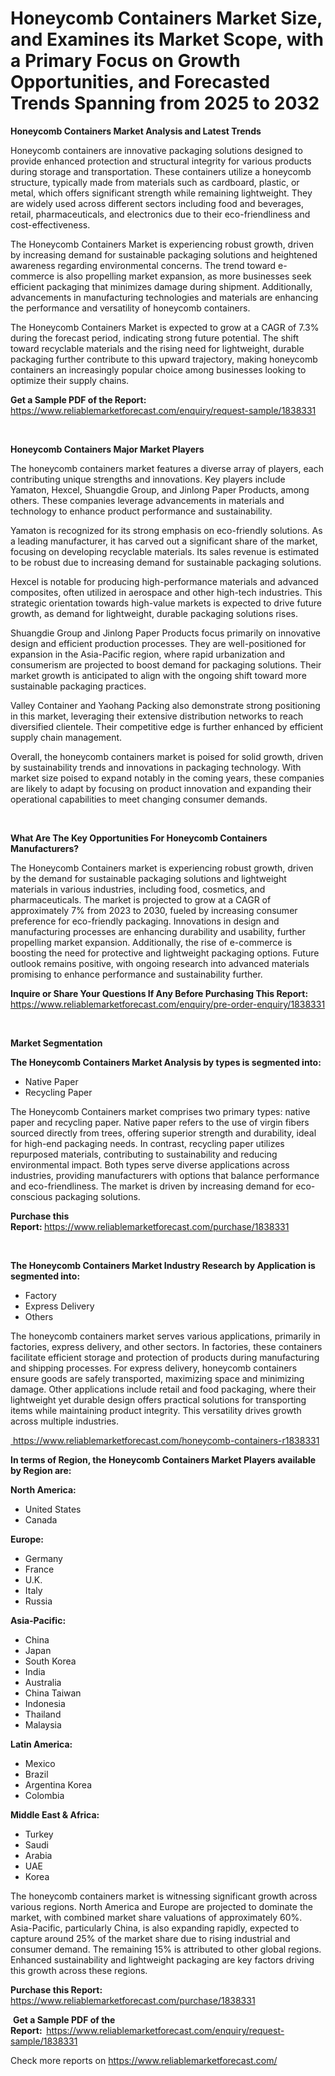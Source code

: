 <p><h1>Honeycomb Containers Market Size, and Examines its Market Scope, with a Primary Focus on Growth Opportunities, and Forecasted Trends Spanning from 2025 to 2032</h1></p><p><strong>Honeycomb Containers Market Analysis and Latest Trends</strong></p>
<p><p>Honeycomb containers are innovative packaging solutions designed to provide enhanced protection and structural integrity for various products during storage and transportation. These containers utilize a honeycomb structure, typically made from materials such as cardboard, plastic, or metal, which offers significant strength while remaining lightweight. They are widely used across different sectors including food and beverages, retail, pharmaceuticals, and electronics due to their eco-friendliness and cost-effectiveness.</p><p>The Honeycomb Containers Market is experiencing robust growth, driven by increasing demand for sustainable packaging solutions and heightened awareness regarding environmental concerns. The trend toward e-commerce is also propelling market expansion, as more businesses seek efficient packaging that minimizes damage during shipment. Additionally, advancements in manufacturing technologies and materials are enhancing the performance and versatility of honeycomb containers.</p><p>The Honeycomb Containers Market is expected to grow at a CAGR of 7.3% during the forecast period, indicating strong future potential. The shift toward recyclable materials and the rising need for lightweight, durable packaging further contribute to this upward trajectory, making honeycomb containers an increasingly popular choice among businesses looking to optimize their supply chains.</p></p>
<p><strong>Get a Sample PDF of the Report:&nbsp;</strong> <a href="https://www.reliablemarketforecast.com/enquiry/request-sample/1838331?utm_campaign=3094&utm_medium=2&utm_source=Github&utm_content=ia&utm_term=05042025&utm_id=honeycomb-containers">https://www.reliablemarketforecast.com/enquiry/request-sample/1838331</a></p>
<p>&nbsp;</p>
<p><strong>Honeycomb Containers Major Market Players</strong></p>
<p><p>The honeycomb containers market features a diverse array of players, each contributing unique strengths and innovations. Key players include Yamaton, Hexcel, Shuangdie Group, and Jinlong Paper Products, among others. These companies leverage advancements in materials and technology to enhance product performance and sustainability.</p><p>Yamaton is recognized for its strong emphasis on eco-friendly solutions. As a leading manufacturer, it has carved out a significant share of the market, focusing on developing recyclable materials. Its sales revenue is estimated to be robust due to increasing demand for sustainable packaging solutions.</p><p>Hexcel is notable for producing high-performance materials and advanced composites, often utilized in aerospace and other high-tech industries. This strategic orientation towards high-value markets is expected to drive future growth, as demand for lightweight, durable packaging solutions rises.</p><p>Shuangdie Group and Jinlong Paper Products focus primarily on innovative design and efficient production processes. They are well-positioned for expansion in the Asia-Pacific region, where rapid urbanization and consumerism are projected to boost demand for packaging solutions. Their market growth is anticipated to align with the ongoing shift toward more sustainable packaging practices.</p><p>Valley Container and Yaohang Packing also demonstrate strong positioning in this market, leveraging their extensive distribution networks to reach diversified clientele. Their competitive edge is further enhanced by efficient supply chain management.</p><p>Overall, the honeycomb containers market is poised for solid growth, driven by sustainability trends and innovations in packaging technology. With market size poised to expand notably in the coming years, these companies are likely to adapt by focusing on product innovation and expanding their operational capabilities to meet changing consumer demands.</p></p>
<p>&nbsp;</p>
<p><strong>What Are The Key Opportunities For Honeycomb Containers Manufacturers?</strong></p>
<p><p>The Honeycomb Containers market is experiencing robust growth, driven by the demand for sustainable packaging solutions and lightweight materials in various industries, including food, cosmetics, and pharmaceuticals. The market is projected to grow at a CAGR of approximately 7% from 2023 to 2030, fueled by increasing consumer preference for eco-friendly packaging. Innovations in design and manufacturing processes are enhancing durability and usability, further propelling market expansion. Additionally, the rise of e-commerce is boosting the need for protective and lightweight packaging options. Future outlook remains positive, with ongoing research into advanced materials promising to enhance performance and sustainability further.</p></p>
<p><strong>Inquire or Share Your Questions If Any Before Purchasing This Report:</strong> <a href="https://www.reliablemarketforecast.com/enquiry/pre-order-enquiry/1838331?utm_campaign=3094&utm_medium=2&utm_source=Github&utm_content=ia&utm_term=05042025&utm_id=honeycomb-containers">https://www.reliablemarketforecast.com/enquiry/pre-order-enquiry/1838331</a></p>
<p>&nbsp;</p>
<p><strong>Market Segmentation</strong></p>
<p><strong>The Honeycomb Containers Market Analysis by types is segmented into:</strong></p>
<p><ul><li>Native Paper</li><li>Recycling Paper</li></ul></p>
<p><p>The Honeycomb Containers market comprises two primary types: native paper and recycling paper. Native paper refers to the use of virgin fibers sourced directly from trees, offering superior strength and durability, ideal for high-end packaging needs. In contrast, recycling paper utilizes repurposed materials, contributing to sustainability and reducing environmental impact. Both types serve diverse applications across industries, providing manufacturers with options that balance performance and eco-friendliness. The market is driven by increasing demand for eco-conscious packaging solutions.</p></p>
<p><strong>Purchase this Report:&nbsp;</strong><a href="https://www.reliablemarketforecast.com/purchase/1838331?utm_campaign=3094&utm_medium=2&utm_source=Github&utm_content=ia&utm_term=05042025&utm_id=honeycomb-containers">https://www.reliablemarketforecast.com/purchase/1838331</a></p>
<p>&nbsp;</p>
<p><strong>The Honeycomb Containers Market Industry Research by Application is segmented into:</strong></p>
<p><ul><li>Factory</li><li>Express Delivery</li><li>Others</li></ul></p>
<p><p>The honeycomb containers market serves various applications, primarily in factories, express delivery, and other sectors. In factories, these containers facilitate efficient storage and protection of products during manufacturing and shipping processes. For express delivery, honeycomb containers ensure goods are safely transported, maximizing space and minimizing damage. Other applications include retail and food packaging, where their lightweight yet durable design offers practical solutions for transporting items while maintaining product integrity. This versatility drives growth across multiple industries.</p></p>
<p><a href="https://www.reliablemarketforecast.com/honeycomb-containers-r1838331?utm_campaign=3094&utm_medium=2&utm_source=Github&utm_content=ia&utm_term=05042025&utm_id=honeycomb-containers">&nbsp;https://www.reliablemarketforecast.com/honeycomb-containers-r1838331</a></p>
<p><strong>In terms of Region, the Honeycomb Containers Market Players available by Region are:</strong></p>
<p>
    <p> <strong> North America: </strong>
        <ul>
            <li>United States</li>
            <li>Canada</li>
        </ul>
        </p> 
    <p> <strong> Europe: </strong>
        <ul>
            <li>Germany</li>
            <li>France</li>
            <li>U.K.</li>
            <li>Italy</li>
            <li>Russia</li>
        </ul>
        </p> 
    <p> <strong> Asia-Pacific: </strong>
        <ul>
            <li>China</li>
            <li>Japan</li>
            <li>South Korea</li>
            <li>India</li>
            <li>Australia</li>
            <li>China Taiwan</li>
            <li>Indonesia</li>
            <li>Thailand</li>
            <li>Malaysia</li>
        </ul>
        </p> 
    <p> <strong> Latin America: </strong>
        <ul>
            <li>Mexico</li>
            <li>Brazil</li>
            <li>Argentina Korea</li>
            <li>Colombia</li>
        </ul>
        </p> 
    <p> <strong> Middle East & Africa: </strong>
        <ul>
            <li>Turkey</li>
            <li>Saudi</li>
            <li>Arabia</li>
            <li>UAE</li>
            <li>Korea</li>
        </ul>
    </p>
    </p>
<p><p>The honeycomb containers market is witnessing significant growth across various regions. North America and Europe are projected to dominate the market, with combined market share valuations of approximately 60%. Asia-Pacific, particularly China, is also expanding rapidly, expected to capture around 25% of the market share due to rising industrial and consumer demand. The remaining 15% is attributed to other global regions. Enhanced sustainability and lightweight packaging are key factors driving this growth across these regions.</p></p>
<p><strong>Purchase this Report: </strong><a href="https://www.reliablemarketforecast.com/purchase/1838331?utm_campaign=3094&utm_medium=2&utm_source=Github&utm_content=ia&utm_term=05042025&utm_id=honeycomb-containers">https://www.reliablemarketforecast.com/purchase/1838331</a></p>
<p>&nbsp;<strong>Get a Sample PDF of the Report:&nbsp;&nbsp;</strong><a href="https://www.reliablemarketforecast.com/enquiry/request-sample/1838331?utm_campaign=3094&utm_medium=2&utm_source=Github&utm_content=ia&utm_term=05042025&utm_id=honeycomb-containers">https://www.reliablemarketforecast.com/enquiry/request-sample/1838331</a></p>
<p><strong></strong></p>
<p>Check more reports on <a href="https://www.reliablemarketforecast.com/?utm_campaign=3094&utm_medium=2&utm_source=Github&utm_content=ia&utm_term=05042025&utm_id=honeycomb-containers">https://www.reliablemarketforecast.com/</a></p>